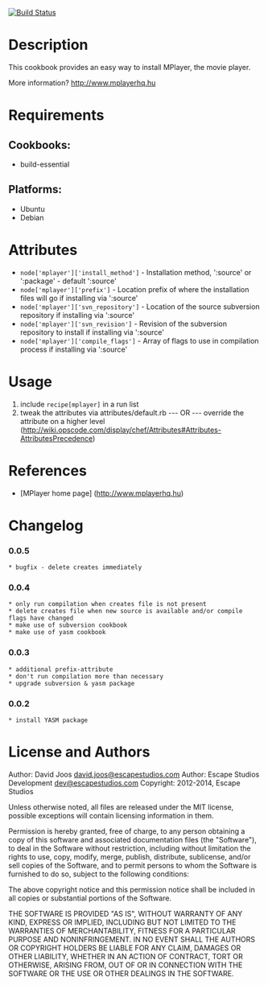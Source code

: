 [![Build Status](https://secure.travis-ci.org/escapestudios-cookbooks/mplayer.png)](http://travis-ci.org/escapestudios-cookbooks/mplayer)

Description
===========

This cookbook provides an easy way to install MPlayer, the movie player.

More information?
http://www.mplayerhq.hu

Requirements
============

## Cookbooks:

* build-essential

## Platforms:

* Ubuntu
* Debian

Attributes
==========

* `node['mplayer']['install_method']` - Installation method, ':source' or ':package' - default ':source'
* `node['mplayer']['prefix']` - Location prefix of where the installation files will go if installing via ':source'
* `node['mplayer']['svn_repository']` - Location of the source subversion repository if installing via ':source'
* `node['mplayer']['svn_revision']` - Revision of the subversion repository to install if installing via ':source'
* `node['mplayer']['compile_flags']` - Array of flags to use in compilation process if installing via ':source'

Usage
=====

1) include `recipe[mplayer]` in a run list
2) tweak the attributes via attributes/default.rb
	--- OR ---
	override the attribute on a higher level (http://wiki.opscode.com/display/chef/Attributes#Attributes-AttributesPrecedence)

References
==========

* [MPlayer home page] (http://www.mplayerhq.hu)

Changelog
=========

### 0.0.5
    * bugfix - delete creates immediately

### 0.0.4
    * only run compilation when creates file is not present
    * delete creates file when new source is available and/or compile flags have changed
    * make use of subversion cookbook
    * make use of yasm cookbook

### 0.0.3
	* additional prefix-attribute
    * don't run compilation more than necessary
    * upgrade subversion & yasm package

### 0.0.2
    * install YASM package

License and Authors
===================

Author: David Joos <david.joos@escapestudios.com>
Author: Escape Studios Development <dev@escapestudios.com>
Copyright: 2012-2014, Escape Studios

Unless otherwise noted, all files are released under the MIT license,
possible exceptions will contain licensing information in them.

Permission is hereby granted, free of charge, to any person obtaining a copy
of this software and associated documentation files (the "Software"), to deal
in the Software without restriction, including without limitation the rights
to use, copy, modify, merge, publish, distribute, sublicense, and/or sell
copies of the Software, and to permit persons to whom the Software is
furnished to do so, subject to the following conditions:

The above copyright notice and this permission notice shall be included in
all copies or substantial portions of the Software.

THE SOFTWARE IS PROVIDED "AS IS", WITHOUT WARRANTY OF ANY KIND, EXPRESS OR
IMPLIED, INCLUDING BUT NOT LIMITED TO THE WARRANTIES OF MERCHANTABILITY,
FITNESS FOR A PARTICULAR PURPOSE AND NONINFRINGEMENT. IN NO EVENT SHALL THE
AUTHORS OR COPYRIGHT HOLDERS BE LIABLE FOR ANY CLAIM, DAMAGES OR OTHER
LIABILITY, WHETHER IN AN ACTION OF CONTRACT, TORT OR OTHERWISE, ARISING FROM,
OUT OF OR IN CONNECTION WITH THE SOFTWARE OR THE USE OR OTHER DEALINGS IN
THE SOFTWARE.